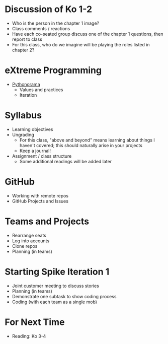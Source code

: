 # Discussion of Ko 1-2

* Who is the person in the chapter 1 image?
* Class comments / reactions
* Have each co-seated group discuss one of the chapter 1 questions, then report to class
* For this class, who do we imagine will be playing the roles listed in chapter 2?

# eXtreme Programming
* [Pythonorama](https://github.com/alainkaegi/pythonorama/blob/main/software_development/xp.md)
    * Values and practices
    * Iteration

# Syllabus
* Learning objectives
* Ungrading
  * For this class, "above and beyond" means learning about things I haven't covered; this should naturally arise in your projects
  * Keep a journal!
* Assignment / class structure
  * Some additional readings will be added later

# GitHub
* Working with remote repos
* GitHub Projects and Issues

# Teams and Projects
* Rearrange seats
* Log into accounts
* Clone repos
* Planning (in teams)

# Starting Spike Iteration 1
* Joint customer meeting to discuss stories
* Planning (in teams)
* Demonstrate one subtask to show coding process
* Coding (with each team as a single mob)

# For Next Time
* Reading: Ko 3-4
